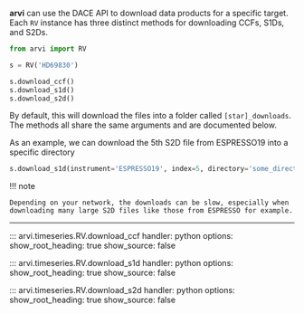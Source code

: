 
**arvi** can use the DACE API to download data products for a specific target.  
Each `RV` instance has three distinct methods for downloading CCFs,
S1Ds, and S2Ds.

```py
from arvi import RV
```

```py
s = RV('HD69830')
```


```py
s.download_ccf()
s.download_s1d()
s.download_s2d()
```

By default, this will download the files into a folder called `[star]_downloads`.
The methods all share the same arguments and are documented below.

As an example, we can download the 5th S2D file from ESPRESSO19 into a specific
directory

```py
s.download_s1d(instrument='ESPRESSO19', index=5, directory='some_directory')
```



!!! note 

    Depending on your network, the downloads can be slow, especially when 
    downloading many large S2D files like those from ESPRESSO for example.


---

::: arvi.timeseries.RV.download_ccf
    handler: python
    options:
        show_root_heading: true
        show_source: false

::: arvi.timeseries.RV.download_s1d
    handler: python
    options:
        show_root_heading: true
        show_source: false

::: arvi.timeseries.RV.download_s2d
    handler: python
    options:
        show_root_heading: true
        show_source: false